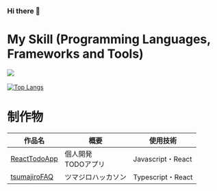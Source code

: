 ### Hi there 👋

<!--
**PoPodada/PoPodada** is a ✨ _special_ ✨ repository because its `README.md` (this file) appears on your GitHub profile.

Here are some ideas to get you started:

- 🔭 I’m currently working on ...
- 🌱 I’m currently learning ...
- 👯 I’m looking to collaborate on ...
- 🤔 I’m looking for help with ...
- 💬 Ask me about ...
- 📫 How to reach me: ...
- 😄 Pronouns: ...
- ⚡ Fun fact: ...
-->

# My Skill (Programming Languages, Frameworks and Tools)

<img src="https://skillicons.dev/icons?i=html,css,js,typescript,react,next,github,vscode" /> <br /><br />
[![Top Langs](https://github-readme-stats.vercel.app/api/top-langs/?username=PoPodada&theme=vue-dark&show_icons=true&layout=compact)](https://github.com/mo-ri-regen/github-readme-stats)

# 制作物

| 作品名 | 概要 | 使用技術 |
|--------|--------|--------|
| [ReactTodoApp](https://github.com/PoPodada/ReactTodoApp) | 個人開発<br/>TODOアプリ | Javascript・React  |
|[tsumajiroFAQ](https://github.com/PoPodada/tsumaziro-ichipiro)|ツマジロハッカソン|Typescript・React|